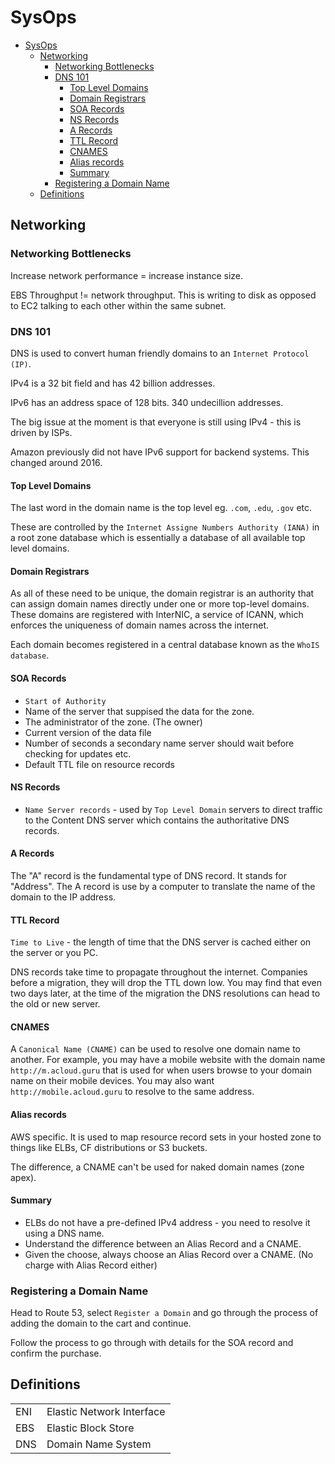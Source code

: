 # SysOps

<!-- TOC -->

- [SysOps](#sysops)
    - [Networking](#networking)
        - [Networking Bottlenecks](#networking-bottlenecks)
        - [DNS 101](#dns-101)
            - [Top Level Domains](#top-level-domains)
            - [Domain Registrars](#domain-registrars)
            - [SOA Records](#soa-records)
            - [NS Records](#ns-records)
            - [A Records](#a-records)
            - [TTL Record](#ttl-record)
            - [CNAMES](#cnames)
            - [Alias records](#alias-records)
            - [Summary](#summary)
        - [Registering a Domain Name](#registering-a-domain-name)
    - [Definitions](#definitions)

<!-- /TOC -->

## Networking

### Networking Bottlenecks

Increase network performance = increase instance size.

EBS Throughput != network throughput. This is writing to disk as opposed to EC2 talking to each other within the same subnet.

### DNS 101

DNS is used to convert human friendly domains to an `Internet Protocol (IP)`.

IPv4 is a 32 bit field and has 42 billion addresses.

IPv6 has an address space of 128 bits. 340 undecillion addresses.

The big issue at the moment is that everyone is still using IPv4 - this is driven by ISPs.

Amazon previously did not have IPv6 support for backend systems. This changed around 2016.

#### Top Level Domains

The last word in the domain name is the top level eg. `.com`, `.edu`, `.gov` etc.

These are controlled by the `Internet Assigne Numbers Authority (IANA)` in a root zone database which is essentially a database of all available top level domains.

#### Domain Registrars

As all of these need to be unique, the domain registrar is an authority that can assign domain names directly under one or more top-level domains. These domains are registered with InterNIC, a service of ICANN, which enforces the uniqueness of domain names across the internet.

Each domain becomes registered in a central database known as the `WhoIS database`.

#### SOA Records

*   `Start of Authority`
*   Name of the server that suppised the data for the zone.
*   The administrator of the zone. (The owner)
*   Current version of the data file
*   Number of seconds a secondary name server should wait before checking for updates etc.
*   Default TTL file on resource records

#### NS Records

*   `Name Server records` - used by `Top Level Domain` servers to direct traffic to the Content DNS server which contains the authoritative DNS records.

#### A Records

The "A" record is the fundamental type of DNS record. It stands for "Address". The A record is use by a computer to translate the name of the domain to the IP address.

#### TTL Record

`Time to Live` - the length of time that the DNS server is cached either on the server or you PC.

DNS records take time to propagate throughout the internet. Companies before a migration, they will drop the TTL down low. You may find that even two days later, at the time of the migration the DNS resolutions can head to the old or new server.

#### CNAMES

A `Canonical Name (CNAME)` can be used to resolve one domain name to another. For example, you may have a mobile website with the domain name `http://m.acloud.guru` that is used for when users browse to your domain name on their mobile devices. You may also want `http://mobile.acloud.guru` to resolve to the same address.

#### Alias records

AWS specific. It is used to map resource record sets in your hosted zone to things like ELBs, CF distributions or S3 buckets.

The difference, a CNAME can't be used for naked domain names (zone apex).

#### Summary

*   ELBs do not have a pre-defined IPv4 address - you need to resolve it using a DNS name.
*   Understand the difference between an Alias Record and a CNAME.
*   Given the choose, always choose an Alias Record over a CNAME. (No charge with Alias Record either)

### Registering a Domain Name

Head to Route 53, select `Register a Domain` and go through the process of adding the domain to the cart and continue.

Follow the process to go through with details for the SOA record and confirm the purchase.

## Definitions

|     |                           |
| --- | ------------------------- |
| ENI | Elastic Network Interface |
| EBS | Elastic Block Store       |
| DNS | Domain Name System        |
